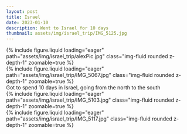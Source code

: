 ```yaml
---
layout: post
title: Israel 
date: 2023-01-10
description: Went to Israel for 10 days
thumbnail: assets/img/israel_trip/IMG_5125.jpg
---
```



<div class="row mt-3">
    <div class="col-sm mt-3 mt-md-0">
        {% include figure.liquid loading="eager" path="assets/img/israel_trip/alexPic.jpg" class="img-fluid rounded z-depth-1"  zoomable=true %}
    </div>
    <div class="col-sm mt-3 mt-md-0">
        {% include figure.liquid loading="eager" path="assets/img/israel_trip/IMG_5067.jpg" class="img-fluid rounded z-depth-1" zoomable=true %}
    </div>
</div>

<div class="caption">
    Got to spend 10 days in Israel, going from the north to the south
</div>

<div class="row mt-3">
    <div class="col-sm mt-3 mt-md-0">
        {% include figure.liquid loading="eager" path="assets/img/israel_trip/IMG_5103.jpg" class="img-fluid rounded z-depth-1" zoomable=true %}
    </div>
    <div class="col-sm mt-3 mt-md-0">
        {% include figure.liquid loading="eager" path="assets/img/israel_trip/IMG_5117.jpg" class="img-fluid rounded z-depth-1" zoomable=true %}
    </div>
</div>


